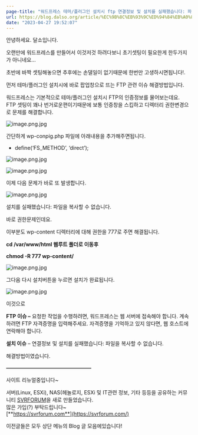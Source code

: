 ```yaml
---
page-title: "워드프레스 테마/플러그인 설치시 ftp 연결정보 및 설치를 실패했습니다: 파일을 복사할 수 없습니다. 해결방법. - 달소씨의 하루"
url: https://blog.dalso.org/article/%EC%9B%8C%EB%93%9C%ED%94%84%EB%A0%88%EC%8A%A4-%ED%85%8C%EB%A7%88-%ED%94%8C%EB%9F%AC%EA%B7%B8%EC%9D%B8-%EC%84%A4%EC%B9%98%EC%8B%9C-ftp-%EC%97%B0%EA%B2%B0%EC%A0%95%EB%B3%B4-%EB%B0%8F-%EC%84%A4%EC%B9%98
date: "2023-04-27 19:52:07"
---
```

안녕하세요. 달소입니다.

오랜만에 워드프레스를 만들어서 이것저것 하려다보니 초기셋팅이 필요한게 한두가지가 아니네요…

초반에 바짝 셋팅해놓으면 추후에는 손댈일이 없기때문에 한번만 고생하시면됩니다!.

먼저 테마/플러그인 설치시에 바로 팝업창으로 뜨는 FTP 관련 이슈 해결방법입니다.

워드프레스는 기본적으로 테마/플러그인 설치시 FTP의 인증정보를 물어보는데요.  
FTP 셋팅이 꽤나 번거로운편이기때문에 보통 인증창을 스킵하고 디렉터리 권한변경으로 문제를 해결합니다.

![image.png.jpg](https://svrforum.com/files/attach/images/2021/06/18/2f1ba5fae562dacf564b26beeacde681.jpg)

간단하게 wp-conpig.php 파일에 아래내용을 추가해주면됩니다.

- define(‘FS_METHOD’, ‘direct’);

![image.png.jpg](https://svrforum.com/files/attach/images/2021/06/18/90a3e5217781fd6f16b4f8a3b663d2e8.jpg)

![image.png.jpg](https://svrforum.com/files/attach/images/2021/06/18/d3caafc906977f608418e653d7ed4457.jpg)

이제 다음 문제가 바로 또 발생합니다. 

![image.png.jpg](https://svrforum.com/files/attach/images/2021/06/18/df72f7469e0ecf60d520fb62f409edc7.jpg)

설치를 실패했습니다: 파일을 복사할 수 없습니다.

바로 권한문제인데요.

이부분도 wp-content 디렉터리에 대해 권한을 777로 주면 해결됩니다.

**cd /var/www/html 웹루트 폴더로 이동후**

**chmod -R 777 wp-content/**

![image.png.jpg](https://svrforum.com/files/attach/images/2021/06/18/9a8726601b8499805a0b2a77bb39e702.jpg)

그다음 다시 설치버튼을 누르면 설치가 완료됩니다.

![image.png.jpg](https://svrforum.com/files/attach/images/2021/06/18/e61b3761df32986f70d813fb80148fd3.jpg)

이것으로 

**FTP 이슈 –** 요청한 작업을 수행하려면, 워드프레스는 웹 서버에 접속해야 합니다. 계속하려면 FTP 자격증명을 입력해주세요. 자격증명을 기억하고 있지 않다면, 웹 호스트에 연락해야 합니다.

**설치 이슈** – 연결정보 및 설치를 실패했습니다: 파일을 복사할 수 없습니다.

해결방법이였습니다.

**————————————————–**

사이트 리뉴얼중입니다~

서버(Linux, ESXi), NAS(헤놀로지, ESXi 및 IT관련 정보, 기타 등등을 공유하는 커뮤니티 [SVRFORUM](https://svrforum.com/)을 새로 만들었습니다.  
많은 가입(?) 부탁드립니다~  
[**https://svrforum.com**](https://svrforum.com/)

이전글들은 모두 상단 메뉴의 Blog 글 모음에있습니다!